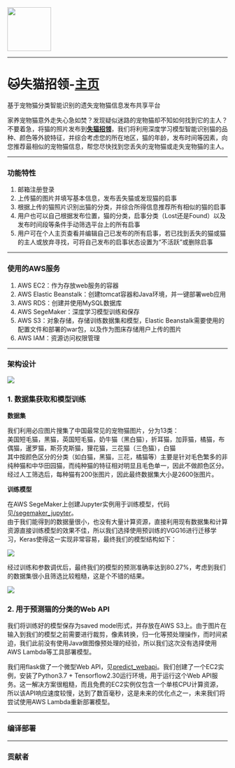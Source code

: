 <img src="https://fzhcats.s3-ap-northeast-1.amazonaws.com/documents/cat.png" width="100">

----------

# 🐱失猫招领-[主页](http://lostandfound-env.eba-ftezekhq.ap-northeast-1.elasticbeanstalk.com/)
基于宠物猫分类智能识别的遗失宠物猫信息发布共享平台  

家养宠物猫意外走失心急如焚？发现疑似迷路的宠物猫却不知如何找到它的主人？不要着急，将猫的照片发布到[**失猫招领**](http://lostandfound-env.eba-ftezekhq.ap-northeast-1.elasticbeanstalk.com/)，我们将利用深度学习模型智能识别猫的品种、颜色等外貌特征，并综合考虑您的所在地区，猫的年龄，发布时间等因素，向您推荐最相似的宠物猫信息，帮您尽快找到您丢失的宠物猫或走失宠物猫的主人。


----------


### 功能特性
1. 邮箱注册登录
2. 上传猫的图片并填写基本信息，发布丢失猫或发现猫的启事
3. 根据上传的猫照片识别出猫的分类，并综合所得信息推荐所有相似的猫的启事
4. 用户也可以自己根据发布位置，猫的分类，启事分类（Lost还是Found）以及发布时间段等条件手动筛选平台上的所有启事
5. 用户可在个人主页查看并编辑自己已发布的所有启事，若已找到丢失的猫或猫的主人或放弃寻找，可将自己发布的启事状态设置为“不活跃”或删除启事

----------
### 使用的AWS服务
1. AWS EC2：作为存放web服务的容器
2. AWS Elastic Beanstalk：创建tomcat容器和Java环境，并一键部署web应用
3. AWS RDS：创建并使用MySQL数据库
4. AWS SegeMaker：深度学习模型训练和保存
5. AWS S3：对象存储，存储训练数据集和模型，Elastic Beanstalk需要使用的配置文件和部署的war包，以及作为图床存储用户上传的图片
6. AWS IAM：资源访问权限管理


----------
### 架构设计


<img src="https://fzhcats.s3-ap-northeast-1.amazonaws.com/documents/architecture.png" >


### 1. 数据集获取和模型训练


**数据集**  


我们利用必应图片搜集了中国最常见的宠物猫图片，分为13类：  
美国短毛猫，黑猫，英国短毛猫，奶牛猫（黑白猫），折耳猫，加菲猫，橘猫，布偶猫，暹罗猫，斯芬克斯猫，狸花猫，三花猫（三色猫），白猫  
其中按颜色区分的分类（如白猫，黑猫，三花，橘猫等）主要是针对毛色繁多的非纯种猫和中华田园猫，而纯种猫的特征相对明显且毛色单一，因此不做颜色区分。  
经过人工筛选后，每种猫有200张图片，因此最终数据集大小是2600张图片。


**训练模型**


在AWS SegeMaker上创建Jupyter实例用于训练模型，代码见[/segemaker_jupyter](https://github.com/zerofang/aws-hackathon-2020/blob/master/1%20%E9%81%97%E5%A4%B1%E5%AE%A0%E7%89%A9%E7%9A%84%E6%99%BA%E8%83%BD%E5%AF%BB%E6%89%BE/%E5%A4%B1%E7%8C%AB%E6%8B%9B%E9%A2%86-SW/segemaker_jupyter/train.ipynb)。  
由于我们能得到的数据量很小，也没有大量计算资源，直接利用现有数据集和计算资源直接训练模型的效果不佳，所以我们选择使用预训练的VGG16进行迁移学习，Keras使得这一实现非常容易，最终我们的模型结构如下：

<img src="https://fzhcats.s3-ap-northeast-1.amazonaws.com/documents/model_summary.png" >


经过训练和参数调优后，最终我们的模型的预测准确率达到80.27%，考虑到我们的数据集很小且筛选比较粗糙，这是个不错的结果。

<img src="https://fzhcats.s3-ap-northeast-1.amazonaws.com/documents/learning_curve.png" >


### 2. 用于预测猫的分类的Web API
我们将训练好的模型保存为saved model形式，并存放在AWS S3上。由于图片在输入到我们的模型之前需要进行裁剪，像素转换，归一化等预处理操作，而时间紧迫，我们此前没有使用Java做图像预处理的经验，所以我们这次没有选择使用AWS Lambda等工具部署模型。  


我们用flask做了一个微型Web API，见[predict_webapi](https://github.com/zerofang/aws-hackathon-2020/blob/master/1%20%E9%81%97%E5%A4%B1%E5%AE%A0%E7%89%A9%E7%9A%84%E6%99%BA%E8%83%BD%E5%AF%BB%E6%89%BE/%E5%A4%B1%E7%8C%AB%E6%8B%9B%E9%A2%86-SW/predict_webapi/predict.py)。我们创建了一个EC2实例，安装了Python3.7 + Tensorflow2.30运行环境，用于运行这个Web API服务。这一解决方案很粗糙，而且免费的EC2实例仅包含一个单核CPU计算资源，所以该API响应速度较慢，达到了数百毫秒，这是未来的优化点之一，未来我们将尝试使用AWS Lambda重新部署模型。


----------
### 编译部署

----------
### 贡献者
